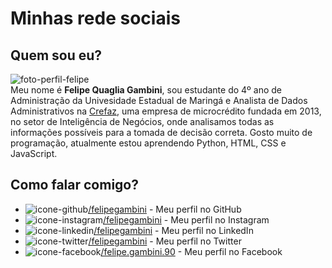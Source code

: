 # Minhas rede sociais
## Quem sou eu?
![foto-perfil-felipe](https://user-images.githubusercontent.com/77865539/132395834-339a8908-1bbb-4ff6-bc0f-298dc70c06a1.png)  
Meu nome é **Felipe Quaglia Gambini**, sou estudante do 4º ano de Administração da Univesidade Estadual de Maringá e Analista de Dados Administrativos na [Crefaz](https://crefaz.com.br), uma empresa de microcrédito fundada em 2013, no setor de Inteligência de Negócios, onde analisamos todas as informações possíveis para a tomada de decisão correta. Gosto muito de programação, atualmente estou aprendendo Python, HTML, CSS e JavaScript.
## Como falar comigo?
- ![icone-github](https://user-images.githubusercontent.com/77865539/132395944-2d4f3517-1f7a-403a-b3f7-490fc0a5bd57.png)[/felipegambini](https://github.com/felipegambini) - Meu perfil no GitHub
- ![icone-instagram](https://user-images.githubusercontent.com/77865539/132396199-de304962-a52d-4e1d-9227-4504e21cf4db.png)[/felipegambini](https://instagram.com/felipegambini) - Meu perfil no Instagram
- ![icone-linkedin](https://user-images.githubusercontent.com/77865539/132396222-ded235ef-16ee-4580-aa25-92ffddcf261f.png)[/felipegambini](https://www.linkedin.com/in/felipegambini/) - Meu perfil no LinkedIn
- ![icone-twitter](https://user-images.githubusercontent.com/77865539/132396229-2f033803-6be9-43bb-8a95-97eb2ca4916e.png)[/felipegambini](https://twitter.com/felipegambini) - Meu perfil no Twitter
- ![icone-facebook](https://user-images.githubusercontent.com/77865539/132396250-4567c089-cf3c-4d41-8b7f-078429f0975e.png)[/felipe.gambini.90](https://www.facebook.com/felipe.gambini.90) - Meu perfil no Facebook
